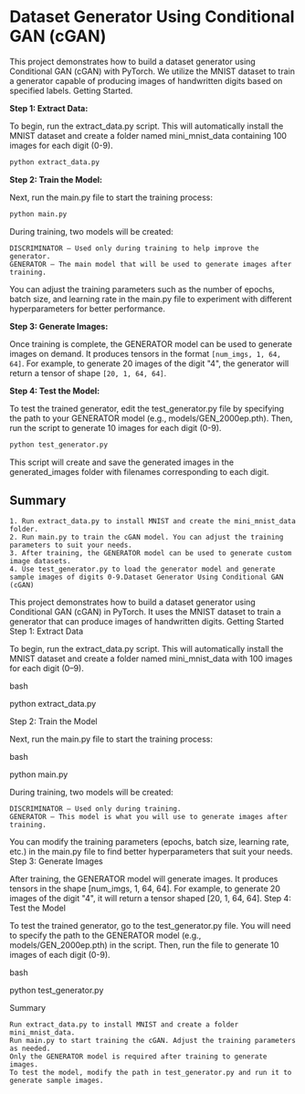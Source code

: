 # Dataset Generator Using Conditional GAN (cGAN)

This project demonstrates how to build a dataset generator using Conditional GAN (cGAN) with PyTorch. We utilize the MNIST dataset to train a generator capable of producing images of handwritten digits based on specified labels.
Getting Started.

**Step 1: Extract Data:**

To begin, run the extract_data.py script. This will automatically install the MNIST dataset and create a folder named mini_mnist_data containing 100 images for each digit (0-9).

```bash
python extract_data.py
```

**Step 2: Train the Model:**

Next, run the main.py file to start the training process:

```bash
python main.py
```

During training, two models will be created:

    DISCRIMINATOR – Used only during training to help improve the generator.
    GENERATOR – The main model that will be used to generate images after training.

You can adjust the training parameters such as the number of epochs, batch size, and learning rate in the main.py file to experiment with different hyperparameters for better performance.

**Step 3: Generate Images:**

Once training is complete, the GENERATOR model can be used to generate images on demand. It produces tensors in the format `[num_imgs, 1, 64, 64]`. For example, to generate 20 images of the digit "4", the generator will return a tensor of shape `[20, 1, 64, 64]`.

**Step 4: Test the Model:**

To test the trained generator, edit the test_generator.py file by specifying the path to your GENERATOR model (e.g., models/GEN_2000ep.pth). Then, run the script to generate 10 images for each digit (0-9).

```bash
python test_generator.py
```

This script will create and save the generated images in the generated_images folder with filenames corresponding to each digit.

## Summary

    1. Run extract_data.py to install MNIST and create the mini_mnist_data folder.
    2. Run main.py to train the cGAN model. You can adjust the training parameters to suit your needs.
    3. After training, the GENERATOR model can be used to generate custom image datasets.
    4. Use test_generator.py to load the generator model and generate sample images of digits 0-9.Dataset Generator Using Conditional GAN (cGAN)

This project demonstrates how to build a dataset generator using Conditional GAN (cGAN) in PyTorch. It uses the MNIST dataset to train a generator that can produce images of handwritten digits.
Getting Started
Step 1: Extract Data

To begin, run the extract_data.py script. This will automatically install the MNIST dataset and create a folder named mini_mnist_data with 100 images for each digit (0–9).

bash

python extract_data.py

Step 2: Train the Model

Next, run the main.py file to start the training process:

bash

python main.py

During training, two models will be created:

    DISCRIMINATOR – Used only during training.
    GENERATOR – This model is what you will use to generate images after training.

You can modify the training parameters (epochs, batch size, learning rate, etc.) in the main.py file to find better hyperparameters that suit your needs.
Step 3: Generate Images

After training, the GENERATOR model will generate images. It produces tensors in the shape [num_imgs, 1, 64, 64]. For example, to generate 20 images of the digit "4", it will return a tensor shaped [20, 1, 64, 64].
Step 4: Test the Model

To test the trained generator, go to the test_generator.py file. You will need to specify the path to the GENERATOR model (e.g., models/GEN_2000ep.pth) in the script. Then, run the file to generate 10 images of each digit (0-9).

bash

python test_generator.py

Summary

    Run extract_data.py to install MNIST and create a folder mini_mnist_data.
    Run main.py to start training the cGAN. Adjust the training parameters as needed.
    Only the GENERATOR model is required after training to generate images.
    To test the model, modify the path in test_generator.py and run it to generate sample images.
